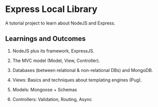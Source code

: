 # Express Local Library

A tutorial project to learn about NodeJS and Express.

## Learnings and Outcomes

1. NodeJS plus its framework, ExpressJS.

2. The MVC model (Model, View, Controller).

3. Databases (between relational & non-relational DBs) and MongoDB.

4. Views: Basics and techniques about templating engines (Pug).

5. Models: Mongoose + Schemas

6. Controllers: Validation, Routing, Async
